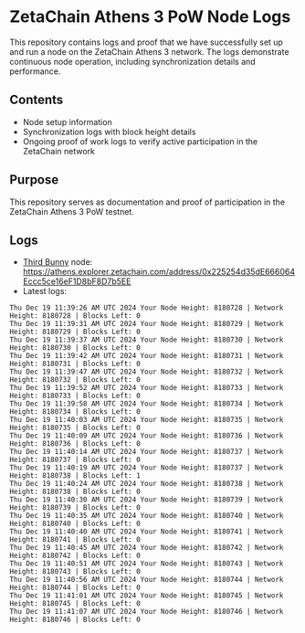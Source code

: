 # ZetaChain Athens 3 PoW Node Logs
This repository contains logs and proof that we have successfully set up and run a node on the ZetaChain Athens 3 network. The logs demonstrate continuous node operation, including synchronization details and performance.

## Contents
- Node setup information
- Synchronization logs with block height details
- Ongoing proof of work logs to verify active participation in the ZetaChain network

## Purpose
This repository serves as documentation and proof of participation in the ZetaChain Athens 3 PoW testnet.

## Logs

- [Third Bunny](https://thirdbunny.xyz/) node: https://athens.explorer.zetachain.com/address/0x225254d35dE666064Eccc5ce16eF1D8bF8D7b5EE
- Latest logs:
```
Thu Dec 19 11:39:26 AM UTC 2024 Your Node Height: 8180728 | Network Height: 8180728 | Blocks Left: 0
Thu Dec 19 11:39:31 AM UTC 2024 Your Node Height: 8180729 | Network Height: 8180729 | Blocks Left: 0
Thu Dec 19 11:39:37 AM UTC 2024 Your Node Height: 8180730 | Network Height: 8180730 | Blocks Left: 0
Thu Dec 19 11:39:42 AM UTC 2024 Your Node Height: 8180731 | Network Height: 8180731 | Blocks Left: 0
Thu Dec 19 11:39:47 AM UTC 2024 Your Node Height: 8180732 | Network Height: 8180732 | Blocks Left: 0
Thu Dec 19 11:39:52 AM UTC 2024 Your Node Height: 8180733 | Network Height: 8180733 | Blocks Left: 0
Thu Dec 19 11:39:58 AM UTC 2024 Your Node Height: 8180734 | Network Height: 8180734 | Blocks Left: 0
Thu Dec 19 11:40:03 AM UTC 2024 Your Node Height: 8180735 | Network Height: 8180735 | Blocks Left: 0
Thu Dec 19 11:40:09 AM UTC 2024 Your Node Height: 8180736 | Network Height: 8180736 | Blocks Left: 0
Thu Dec 19 11:40:14 AM UTC 2024 Your Node Height: 8180737 | Network Height: 8180737 | Blocks Left: 0
Thu Dec 19 11:40:19 AM UTC 2024 Your Node Height: 8180737 | Network Height: 8180738 | Blocks Left: 1
Thu Dec 19 11:40:24 AM UTC 2024 Your Node Height: 8180738 | Network Height: 8180738 | Blocks Left: 0
Thu Dec 19 11:40:30 AM UTC 2024 Your Node Height: 8180739 | Network Height: 8180739 | Blocks Left: 0
Thu Dec 19 11:40:35 AM UTC 2024 Your Node Height: 8180740 | Network Height: 8180740 | Blocks Left: 0
Thu Dec 19 11:40:40 AM UTC 2024 Your Node Height: 8180741 | Network Height: 8180741 | Blocks Left: 0
Thu Dec 19 11:40:45 AM UTC 2024 Your Node Height: 8180742 | Network Height: 8180742 | Blocks Left: 0
Thu Dec 19 11:40:51 AM UTC 2024 Your Node Height: 8180743 | Network Height: 8180743 | Blocks Left: 0
Thu Dec 19 11:40:56 AM UTC 2024 Your Node Height: 8180744 | Network Height: 8180744 | Blocks Left: 0
Thu Dec 19 11:41:01 AM UTC 2024 Your Node Height: 8180745 | Network Height: 8180745 | Blocks Left: 0
Thu Dec 19 11:41:07 AM UTC 2024 Your Node Height: 8180746 | Network Height: 8180746 | Blocks Left: 0
```

